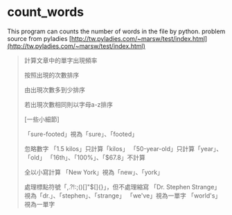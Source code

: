 # count_words
This program can counts the number of words in the file by python.
problem source from pyladies
[http://tw.pyladies.com/~marsw/test/index.html](http://tw.pyladies.com/~marsw/test/index.html)


>計算文章中的單字出現頻率
>
>按照出現的次數排序
>
>由出現次數多到少排序
>
>若出現次數相同則以字母a-z排序
>
>[一些小細節]
>
>「sure-footed」視為「sure」、「footed」
>
>忽略數字
>「1.5 kilos」只計算「kilos」
>「50-year-old」只計算「year」、「old」
>「16th」、「100%」、「$67.8」不計算
>
>全以小寫計算
>「New York」視為「new」、「york」
>
>處理標點符號「,.?!:;()[]"$[]{}」，但不處理縮寫
>「Dr. Stephen Strange」 視為「dr.」、「stephen」、「strange」
>「we've」視為一單字
>「world's」視為一單字
